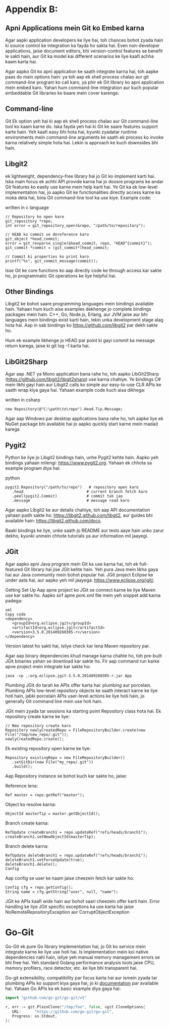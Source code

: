 # Appendix B:
## Apni Applications mein Git ko Embed karna
Agar aapki application developers ke liye hai, toh chances bohot zyada hain ki source control ke integration ka fayda ho sakta hai. Even non-developer applications, jaise document editors, bhi version-control features se benefit le sakti hain, aur Git ka model kai different scenarios ke liye kaafi achha kaam karta hai.

Agar aapko Git ko apni application ke saath integrate karna hai, toh aapke paas do main options hain: ya toh aap ek shell process chalao aur git command-line program ko call karo, ya phir ek Git library ko apni application mein embed karo. Yahan hum command-line integration aur kuch popular embeddable Git libraries ke baare mein cover karenge.

## Command-line 
Git Ek option yeh hai ki aap ek shell process chalao aur Git command-line tool ko kaam karne do. Iska fayda yeh hai ki  Git ke saare features support karte hain. Yeh kaafi easy bhi hota hai, kyunki zyadatar runtime environments mein command-line arguments ke saath ek process ko invoke karna relatively simple hota hai. Lekin is approach ke kuch downsides bhi hain.
## Libgit2 
ek lightweight, dependency-free library hai jo Git ko implement karti hai. Iska main focus ek achhi API provide karna hai jo doosre programs ke andar Git features ko easily use karne mein help karti hai. Ye Git ka ek low-level implementation hai, jo aapko Git ke functionalities directly access karne ka moka deta hai, bina Git command-line tool ka use kiye.
Example code:

written in c language
```
// Repository ko open karo
git_repository *repo;
int error = git_repository_open(&repo, "/path/to/repository");

// HEAD ko commit se dereference karo
git_object *head_commit;
error = git_revparse_single(&head_commit, repo, "HEAD^{commit}");
git_commit *commit = (git_commit*)head_commit;

// Commit ki properties ko print karo
printf("%s", git_commit_message(commit));
```
Isse Git ke core functions ko aap directly code ke through access kar sakte ho, jo programmatic Git operations ke liye helpful hai.

## Other Bindings
Libgit2 ke bohot saare programming languages mein bindings available hain. Yahaan hum kuch aise examples dekhenge jo complete bindings packages mein hain. C++, Go, Node.js, Erlang, aur JVM jaise aur bhi languages mein bindings exist karti hain, lekin unka development stage alag hota hai. Aap in sab bindings ko https://github.com/libgit2 par dekh sakte ho.

Hum ek example likhenge jo HEAD par point ki gayi commit ka message return karega, jaise ki git log -1 karta hai.

## LibGit2Sharp
Agar aap .NET ya Mono application bana rahe ho, toh aapko LibGit2Sharp (https://github.com/libgit2/libgit2sharp) use karna chahiye. Ye bindings C# mein likhi gayi hain aur Libgit2 calls ko simple aur easy-to-use CLR APIs ke saath wrap kiya gaya hai. Yahaan example code kuch aisa dikhega:

written in csharp
```
new Repository(@"C:\path\to\repo").Head.Tip.Message;
```
Agar aap Windows par desktop applications bana rahe ho, toh aapke liye ek NuGet package bhi available hai jo aapko quickly start karne mein madad karega
## Pygit2
Python ke liye jo Libgit2 bindings hain, unhe Pygit2 kehte hain. Aapko yeh bindings yahaan milengi: https://www.pygit2.org. Yahaan ek chhota sa example program diya hai:

python
```
pygit2.Repository("/path/to/repo")   # repository open karo
   .head                            # current branch fetch karo
   .peel(pygit2.Commit)             # commit tak jao
   .message                         # message read karo
```
Agar aapko Libgit2 ke aur details chahiye, toh aap API documentation yahaan padh sakte ho: https://libgit2.github.com/libgit2, aur guides bhi available hain: https://libgit2.github.com/docs.

Baaki bindings ke liye, unke saath jo README aur tests aaye hain unko zarur dekho, kyunki unmein chhote tutorials ya aur information mil jaayegi.

## JGit
Agar aapko apni Java program mein Git ka use karna hai, toh ek full-featured Git library hai jise JGit kehte hain. Yeh pura Java mein likha gaya hai aur Java community mein bohot popular hai. JGit project Eclipse ke under aata hai, aur aapko yeh mil jaayega: https://www.eclipse.org/jgit/.

Getting Set Up
Aap apne project ko JGit se connect karne ke liye Maven use kar sakte ho. Aapko sirf apne pom.xml file mein yeh snippet add karna padega:
```
xml
Copy code
<dependency>
   <groupId>org.eclipse.jgit</groupId>
   <artifactId>org.eclipse.jgit</artifactId>
   <version>3.5.0.201409260305-r</version>
</dependency>
```
Version latest ho sakti hai, isliye check kar lena Maven repository par.

Agar aap binary dependencies khud manage karna chahte ho, toh pre-built JGit binaries yahan se download kar sakte ho. Fir aap command run karke apne project mein integrate kar sakte ho:
```
java -cp .:org.eclipse.jgit-3.5.0.201409260305-r.jar App
```
Plumbing
JGit do tarah ke APIs offer karta hai: plumbing aur porcelain. Plumbing APIs low-level repository objects ke saath interact karne ke liye hoti hain, jabki porcelain APIs user-level actions ke liye hoti hain, jo generally Git command line mein use hoti hain.

JGit mein zyada tar sessions ka starting point Repository class hota hai. Ek repository create karne ke liye:
```
// New repository create karo
Repository newlyCreatedRepo = FileRepositoryBuilder.create(new File("/tmp/new_repo/.git"));
newlyCreatedRepo.create();
```
Ek existing repository open karne ke liye:
```
Repository existingRepo = new FileRepositoryBuilder()
   .setGitDir(new File("my_repo/.git"))
   .build();
```
Aap Repository instance se bohot kuch kar sakte ho, jaise:

Reference lena:
```
Ref master = repo.getRef("master");
```
Object ko resolve karna:
```
ObjectId masterTip = master.getObjectId();
```
Branch create karna:
```
RefUpdate createBranch1 = repo.updateRef("refs/heads/branch1");
createBranch1.setNewObjectId(masterTip);
```
Branch delete karna:
```
RefUpdate deleteBranch1 = repo.updateRef("refs/heads/branch1");
deleteBranch1.setForceUpdate(true);
deleteBranch1.delete();
Config
```
Aap config se user ke naam jaise cheezein fetch kar sakte ho:
```
Config cfg = repo.getConfig();
String name = cfg.getString("user", null, "name");
```
JGit ke APIs kaafi wide hain aur bohot saari cheezein offer karti hain. Error handling ke liye JGit specific exceptions ka use karta hai jaise NoRemoteRepositoryException aur CorruptObjectException
# Go-Git
Go-Git ek pure Go library implementation hai, jo Git ko service mein integrate karne ke liye use hoti hai. Is implementation mein koi native dependencies nahi hain, isliye yeh manual memory management errors se bhi free hai. Yeh standard Golang performance analysis tools jaise CPU, memory profilers, race detector, etc. ke liye bhi transparent hai. 

Go-git extensibility, compatibility par focus karta hai aur ismein zyada tar plumbing APIs ko support kiya gaya hai, jo ki [documentation](https://github.com/go-git/go-git/blob/master/COMPATIBILITY.md) par available hai. Yahaan Go APIs ka ek basic example diya gaya hai:

```go
import "github.com/go-git/go-git/v5"

r, err := git.PlainClone("/tmp/foo", false, &git.CloneOptions{
   URL:      "https://github.com/go-git/go-git",
   Progress: os.Stdout,
})
``` 
